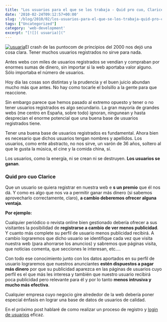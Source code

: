 ```yaml
---
title: "Los usuarios para el que se los trabaja - Quid pro cuo, Clarice"
date: '2010-02-24T09:12:57+00:00'
slug: '/blog/2010/02/los-usuarios-para-el-que-se-los-trabaja-quid-pro-cuo-clarice'
tags: ["Uncategorized"]
category: 'web-development'
excerpt: "[![]( usuaria)]("
---
```

[![](http://static.squarespace.com/static/5303797ae4b0c6ad9e43f072/5303ce80e4b0400995a883d6/5303cf2ee4b0400995a88ab3/1392758574466/usuaria.jpg?format=original "usuaria")](http://static.squarespace.com/static/5303797ae4b0c6ad9e43f072/5303ce80e4b0400995a883d6/5303cf2ee4b0400995a88ab3/1392758574466/usuaria.jpg?format=original)El crash de las puntocom de principios del 2000 nos dejó una cosa clara. Tener muchos usuarios registrados no sirve para nada.

Antes webs con miles de usuarios registrados se vendían y compraban por enormes sumas de dinero, sin importar si la web aportaba valor alguno. Sólo importaba el número de usuarios.

Hoy día las cosas son distintas y la prudencia y el buen juicio abundan mucho más que antes. No hay como tocarle el bolsillo a la gente para que reaccione.

Sin embargo parece que hemos pasado al extremo opuesto y tener o no tener usuarios registrados es algo secundario. La gran mayoría de grandes webs (me centro en España, sobre todo) ignoran, ningunean y hasta desprecian el enorme potencial que una buena base de usuarios registrados tiene.

Tener una buena base de usuarios registrados es fundamental.  Ahora bien es necesario que dichos usuarios tengan nombres y apellidos.  Los usuarios, como ente abstracto, no nos sirve, un varón de 36 años, soltero al que le gusta la música, el cine y la comida china, sí.

Los usuarios, como la energía, ni se crean ni se destruyen.  **Los usuarios se ganan**.

### Quid pro cuo Clarice

Que un usuario se quiera registrar en nuestra web e **s un premio** que él nos dá. Y como es algo que nos va a permitir ganar más dinero (si sabemos aprovecharlo correctamente, claro), **a cambio deberemos ofrecer alguna ventaja**.

**Por ejemplo:**

Cualquier periódico o revista online bien gestionado debería ofrecer a sus visitantes la posibilidad de **registrarse a cambio de ver menos publicidad**. Y cuanto más complete su perfil de usuario menos publicidad recibirá. A cambio lograremos que dicho usuario se identifique cada vez que visita nuestra web (para ahorrarse los anuncios) y sabremos que páginas visita, que noticias comenta, que secciones le interesan, etc….

Con todo ese conocimiento junto con los datos aportados en su perfil de usuario lograremos que nuestros anunciantes **estén dispuestos a pagar más dinero** por que su publicidad aparezca en las páginas de usuarios cuyo perfil es el que más les interesa y también que nuestro usuario recibirá poca publicidad pero relevante para él y por lo tanto **menos intrusiva y mucho más efectiva**.

Cualquier empresa cuyo negocio gire alrededor de la web debería poner especial énfasis en lograr una base de datos de usuarios de calidad.

En el próximo post hablaré de como realizar un proceso de registro y [login de usuarios](http://jorgegorka.wordpress.com/2010/03/08/el-formulario-de-login-consejos-ideas-y-trucos/) eficaz.

